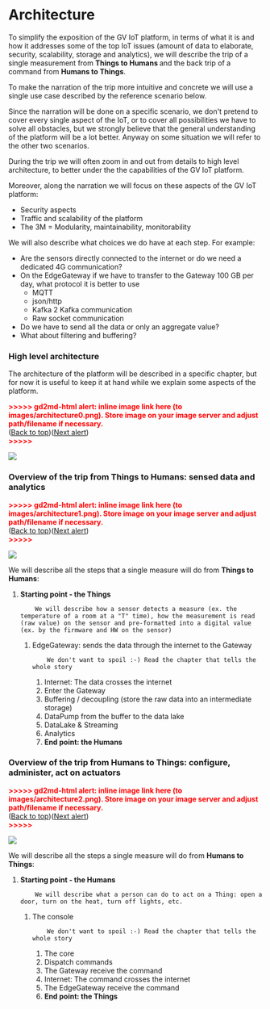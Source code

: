 <h1><strong>Architecture</strong></h1>


<p>
To simplify the exposition of the GV IoT platform, in terms of what it is and how it addresses some of the top IoT issues (amount of data to elaborate, security, scalability, storage and analytics), we will describe the trip of a single measurement from <strong>Things to Humans </strong>and the back trip of a command from <strong>Humans to Things</strong>.
</p>
<p>
To make the narration of the trip more intuitive and concrete we will use a single use case described by the reference scenario below.
</p>
<p>
Since the narration will be done on a specific scenario, we don't pretend to cover every single aspect of the IoT, or to cover all possibilities we have to solve all obstacles, but we strongly believe that the general understanding of the platform will be a lot better. Anyway on some situation we will refer to the other two scenarios.
</p>
<p>
During the trip we will often zoom in and out from details to high level architecture, to better under the the capabilities of the GV IoT platform.
</p>
<p>
Moreover, along the narration we will focus on these aspects of the GV IoT platform:
</p>
<ul>

<li>Security aspects

<li>Traffic and scalability of the platform

<li>The 3M = Modularity, maintainability, monitorability 
</li>
</ul>
<p>
We will also describe what choices we do have at each step. For example:
</p>
<ul>

<li>Are the sensors directly connected to the internet or do we need a dedicated 4G communication?

<li>On the EdgeGateway if we have to transfer to the Gateway 100 GB per day, what protocol it is better to use 
<ul>
 
<li>MQTT
 
<li>json/http
 
<li>Kafka 2 Kafka communication
 
<li>Raw socket communication
</li> 
</ul>

<li>Do we have to send all the data or only an aggregate value?

<li>What about filtering and buffering?
</li>
</ul>
<h3>High level architecture</h3>


<p>
The architecture of the platform will be described in a specific chapter, but for now it is useful to keep it at hand while we explain some aspects of the platform.
</p>
<p>


<p id="gdcalert1" ><span style="color: red; font-weight: bold">>>>>>  gd2md-html alert: inline image link here (to images/architecture0.png). Store image on your image server and adjust path/filename if necessary. </span><br>(<a href="#">Back to top</a>)(<a href="#gdcalert2">Next alert</a>)<br><span style="color: red; font-weight: bold">>>>>> </span></p>


<img src="{{site.baseurl}}{{site.images}}/architecture/images/architecture0.png">

</p>
<h3>Overview of the trip from Things to Humans: sensed data and analytics</h3>


<p>


<p id="gdcalert2" ><span style="color: red; font-weight: bold">>>>>>  gd2md-html alert: inline image link here (to images/architecture1.png). Store image on your image server and adjust path/filename if necessary. </span><br>(<a href="#">Back to top</a>)(<a href="#gdcalert3">Next alert</a>)<br><span style="color: red; font-weight: bold">>>>>> </span></p>


<img src="{{site.baseurl}}{{site.images}}/architecture/images/architecture1.png">

</p>
<p>
We will describe all the steps that a single measure will do from <strong>Things to Humans</strong>:
</p>
<ol>

<li><strong>Starting point - the Things</strong>
<p>

        We will describe how a sensor detects a measure (ex. the temperature of a room at a "T" time), how the measurement is read (raw value) on the sensor and pre-formatted into a digital value (ex. by the firmware and HW on the sensor)
</p>
<ol>

<li>EdgeGateway: sends the data through the internet to the Gateway
<p>

        We don't want to spoil :-) Read the chapter that tells the whole story
</p>
<ol>

<li>Internet: The data crosses the internet

<li>Enter the Gateway

<li>Buffering / decoupling (store the raw data into an intermediate storage)

<li>DataPump from the buffer to the data lake

<li>DataLake & Streaming

<li>Analytics

<li><strong>End point: the Humans</strong>
</li>
</ol>
</li>
</ol>
</li>
</ol>
<h3>Overview of the trip from Humans to Things: configure, administer, act on actuators</h3>


<p>


<p id="gdcalert3" ><span style="color: red; font-weight: bold">>>>>>  gd2md-html alert: inline image link here (to images/architecture2.png). Store image on your image server and adjust path/filename if necessary. </span><br>(<a href="#">Back to top</a>)(<a href="#gdcalert4">Next alert</a>)<br><span style="color: red; font-weight: bold">>>>>> </span></p>


<img src="{{site.baseurl}}{{site.images}}/architecture/images/architecture2.png">

</p>
<p>
We will describe all the steps a single measure will do from <strong>Humans to Things</strong>:
</p>
<ol>

<li><strong>Starting point - the Humans</strong>
<p>

        We will describe what a person can do to act on a Thing: open a door, turn on the heat, turn off lights, etc.
</p>
<ol>

<li>The console
<p>

        We don't want to spoil :-) Read the chapter that tells the whole story
</p>
<ol>

<li>The core

<li>Dispatch commands

<li>The Gateway receive the command

<li>Internet: The command crosses the internet

<li>The EdgeGateway receive the command

<li><strong>End point: the Things</strong>
</li>
</ol>
</li>
</ol>
</li>
</ol>
